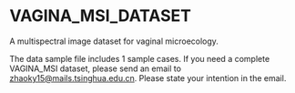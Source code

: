 # VAGINA_MSI_DATASET
A multispectral image dataset for vaginal microecology.

The data sample file includes 1 sample cases. If you need a complete VAGINA_MSI dataset, please send an email to zhaoky15@mails.tsinghua.edu.cn. Please state your intention in the email.
